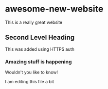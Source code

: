 awesome-new-website
===================

This is a really great website

## Second Level Heading

This was added using HTTPS auth

### Amazing stuff is happening

Wouldn't you like to know!

I am editing this file a bit
